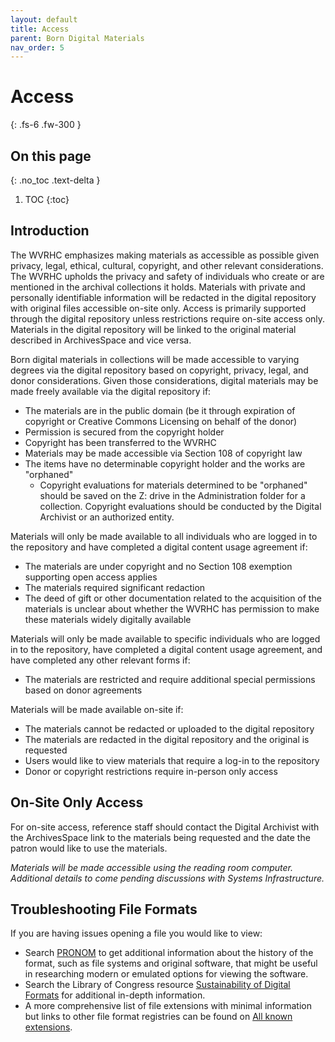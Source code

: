 ```yaml
---
layout: default
title: Access
parent: Born Digital Materials
nav_order: 5
---
```


# Access
{: .fs-6 .fw-300 }

## On this page
{: .no_toc .text-delta }

1. TOC
{:toc}

## Introduction

The WVRHC emphasizes making materials as accessible as possible given privacy, legal, ethical, cultural, copyright, and other relevant considerations. The WVRHC upholds the privacy and safety of individuals who create or are mentioned in the archival collections it holds. Materials with private and personally identifiable information will be redacted in the digital repository with original files accessible on-site only. Access is primarily supported through the digital repository unless restrictions require on-site access only. Materials in the digital repository will be linked to the original material described in ArchivesSpace and vice versa.  

Born digital materials in collections will be made accessible to varying degrees via the digital repository based on copyright, privacy, legal, and donor considerations. Given those considerations, digital materials may be made freely available via the digital repository if:  

- The materials are in the public domain (be it through expiration of copyright or Creative Commons Licensing on behalf of the donor) 
- Permission is secured from the copyright holder 
- Copyright has been transferred to the WVRHC 
- Materials may be made accessible via Section 108 of copyright law 
- The items have no determinable copyright holder and the works are "orphaned"
    - Copyright evaluations for materials determined to be "orphaned" should be saved on the Z: drive in the Administration folder for a collection. Copyright evaluations should be conducted by the Digital Archivist or an authorized entity. 

Materials will only be made available to all individuals who are logged in to the repository and have completed a digital content usage agreement if:  

- The materials are under copyright and no Section 108 exemption supporting open access applies 
- The materials required significant redaction  
- The deed of gift or other documentation related to the acquisition of the materials is unclear about whether the WVRHC has permission to make these materials widely digitally available 

Materials will only be made available to specific individuals who are logged in to the repository, have completed a digital content usage agreement, and have completed any other relevant forms if: 

- The materials are restricted and require additional special permissions based on donor agreements 

Materials will be made available on-site if:  

- The materials cannot be redacted or uploaded to the digital repository 
- The materials are redacted in the digital repository and the original is requested 
- Users would like to view materials that require a log-in to the repository 
- Donor or copyright restrictions require in-person only access 

## On-Site Only Access 

For on-site access, reference staff should contact the Digital Archivist with the ArchivesSpace link to the materials being requested and the date the patron would like to use the materials.  

*Materials will be made accessible using the reading room computer. Additional details to come pending discussions with Systems Infrastructure.*

## Troubleshooting File Formats

If you are having issues opening a file you would like to view: 

- Search [PRONOM](https://www.nationalarchives.gov.uk/PRONOM/Default.aspx) to get additional information about the history of the format, such as file systems and original software, that might be useful in researching modern or emulated options for viewing the software.  
- Search the Library of Congress resource [Sustainability of Digital Formats](https://www.loc.gov/preservation/digital/formats/fdd/browse_list.shtml) for additional in-depth information.  
- A more comprehensive list of file extensions with minimal information but links to other file format registries can be found on [All known extensions](http://www.digipres.org/formats/extensions/). 
